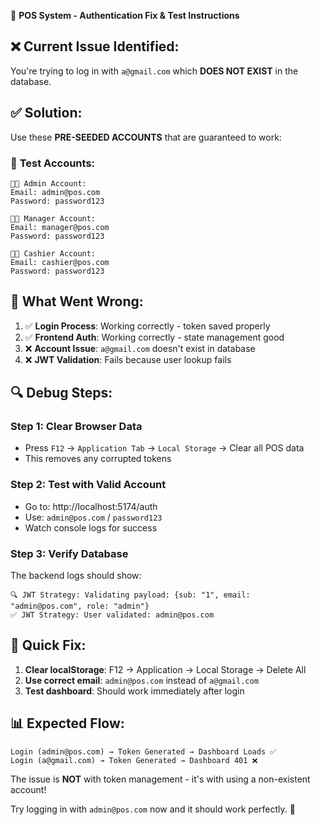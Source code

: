 🔧 **POS System - Authentication Fix & Test Instructions**

## ❌ **Current Issue Identified:**

You're trying to log in with `a@gmail.com` which **DOES NOT EXIST** in the database.

## ✅ **Solution:**

Use these **PRE-SEEDED ACCOUNTS** that are guaranteed to work:

### 🔑 **Test Accounts:**

```
👨‍💼 Admin Account:
Email: admin@pos.com
Password: password123

👩‍💼 Manager Account:  
Email: manager@pos.com
Password: password123

👨‍💻 Cashier Account:
Email: cashier@pos.com
Password: password123
```

## 🐛 **What Went Wrong:**

1. ✅ **Login Process**: Working correctly - token saved properly
2. ✅ **Frontend Auth**: Working correctly - state management good
3. ❌ **Account Issue**: `a@gmail.com` doesn't exist in database
4. ❌ **JWT Validation**: Fails because user lookup fails

## 🔍 **Debug Steps:**

### Step 1: Clear Browser Data
- Press `F12` → `Application Tab` → `Local Storage` → Clear all POS data
- This removes any corrupted tokens

### Step 2: Test with Valid Account
- Go to: http://localhost:5174/auth
- Use: `admin@pos.com` / `password123`
- Watch console logs for success

### Step 3: Verify Database
The backend logs should show:
```
🔍 JWT Strategy: Validating payload: {sub: "1", email: "admin@pos.com", role: "admin"}
✅ JWT Strategy: User validated: admin@pos.com
```

## 🚀 **Quick Fix:**

1. **Clear localStorage**: F12 → Application → Local Storage → Delete All
2. **Use correct email**: `admin@pos.com` instead of `a@gmail.com`
3. **Test dashboard**: Should work immediately after login

## 📊 **Expected Flow:**

```
Login (admin@pos.com) → Token Generated → Dashboard Loads ✅
Login (a@gmail.com) → Token Generated → Dashboard 401 ❌
```

The issue is **NOT** with token management - it's with using a non-existent account!

Try logging in with `admin@pos.com` now and it should work perfectly. 🎯